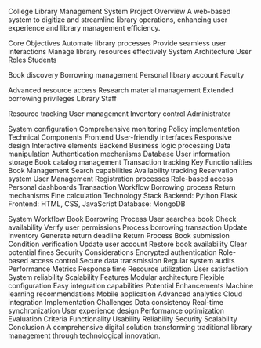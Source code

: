 College Library Management System
Project Overview
A web-based system to digitize and streamline library operations, enhancing user experience and library management efficiency.

Core Objectives
Automate library processes
Provide seamless user interactions
Manage library resources effectively
System Architecture
User Roles
Students

Book discovery
Borrowing management
Personal library account
Faculty

Advanced resource access
Research material management
Extended borrowing privileges
Library Staff

Resource tracking
User management
Inventory control
Administrator

System configuration
Comprehensive monitoring
Policy implementation
Technical Components
Frontend
User-friendly interfaces
Responsive design
Interactive elements
Backend
Business logic processing
Data manipulation
Authentication mechanisms
Database
User information storage
Book catalog management
Transaction tracking
Key Functionalities
Book Management
Search capabilities
Availability tracking
Reservation system
User Management
Registration processes
Role-based access
Personal dashboards
Transaction Workflow
Borrowing process
Return mechanisms
Fine calculation
Technology Stack
Backend: Python Flask
Frontend: HTML, CSS, JavaScript
Database: MongoDB

System Workflow
Book Borrowing Process
User searches book
Check availability
Verify user permissions
Process borrowing transaction
Update inventory
Generate return deadline
Return Process
Book submission
Condition verification
Update user account
Restore book availability
Clear potential fines
Security Considerations
Encrypted authentication
Role-based access control
Secure data transmission
Regular system audits
Performance Metrics
Response time
Resource utilization
User satisfaction
System reliability
Scalability Features
Modular architecture
Flexible configuration
Easy integration capabilities
Potential Enhancements
Machine learning recommendations
Mobile application
Advanced analytics
Cloud integration
Implementation Challenges
Data consistency
Real-time synchronization
User experience design
Performance optimization
Evaluation Criteria
Functionality
Usability
Reliability
Security
Scalability
Conclusion
A comprehensive digital solution transforming traditional library management through technological innovation.
